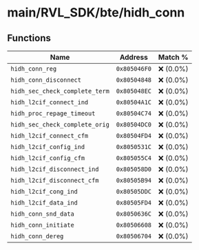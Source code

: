 # main/RVL_SDK/bte/hidh_conn

## Functions

| Name | Address | Match % |
|------|---------|---------|
| `hidh_conn_reg` | `0x805046F0` | :x: (0.0%) |
| `hidh_conn_disconnect` | `0x80504848` | :x: (0.0%) |
| `hidh_sec_check_complete_term` | `0x805048EC` | :x: (0.0%) |
| `hidh_l2cif_connect_ind` | `0x80504A1C` | :x: (0.0%) |
| `hidh_proc_repage_timeout` | `0x80504C74` | :x: (0.0%) |
| `hidh_sec_check_complete_orig` | `0x80504DC0` | :x: (0.0%) |
| `hidh_l2cif_connect_cfm` | `0x80504FD4` | :x: (0.0%) |
| `hidh_l2cif_config_ind` | `0x8050531C` | :x: (0.0%) |
| `hidh_l2cif_config_cfm` | `0x805055C4` | :x: (0.0%) |
| `hidh_l2cif_disconnect_ind` | `0x805058D0` | :x: (0.0%) |
| `hidh_l2cif_disconnect_cfm` | `0x80505B94` | :x: (0.0%) |
| `hidh_l2cif_cong_ind` | `0x80505DDC` | :x: (0.0%) |
| `hidh_l2cif_data_ind` | `0x80505FD4` | :x: (0.0%) |
| `hidh_conn_snd_data` | `0x8050636C` | :x: (0.0%) |
| `hidh_conn_initiate` | `0x80506608` | :x: (0.0%) |
| `hidh_conn_dereg` | `0x80506704` | :x: (0.0%) |